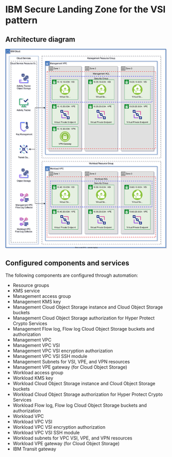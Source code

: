 # IBM Secure Landing Zone for the VSI pattern

## Architecture diagram

![VSI pattern architecture diagram](../../reference-architectures/vsi-vsi.drawio.svg)

## Configured components and services

The following components are configured through automation:

* Resource groups
* KMS service
* Management access group
* Management KMS key
* Management Cloud Object Storage instance and Cloud Object Storage buckets
* Management Cloud Object Storage authorization for Hyper Protect Crypto Services
* Management Flow log, Flow log Cloud Object Storage buckets and authorization
* Management VPC
* Management VPC VSI
* Management VPC VSI encryption authorization
* Management VPC VSI SSH module
* Management Subnets for VSI, VPE, and VPN resources
* Management VPE gateway (for Cloud Object Storage)
* Workload access group
* Workload KMS key
* Workload Cloud Object Storage instance and Cloud Object Storage buckets
* Workload Cloud Object Storage authorization for Hyper Protect Crypto Services
* Workload Flow log, Flow log Cloud Object Storage buckets and authorization
* Workload VPC
* Workload VPC VSI
* Workload VPC VSI encryption authorization
* Workload VPC VSI SSH module
* Workload subnets for VPC VSI, VPE, and VPN resources
* Workload VPE gateway (for Cloud Object Storage)
* IBM Transit gateway

